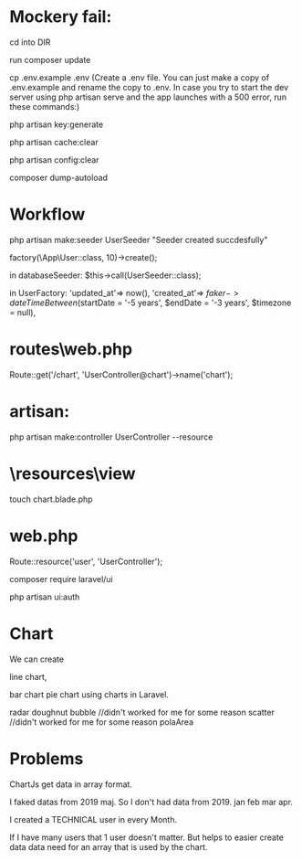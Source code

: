 # Mockery fail:

cd into DIR

run composer update

cp .env.example .env
(Create a .env file. You can just make a copy of .env.example and rename the copy to .env. In
case you try to start the dev server using php artisan serve and the app launches with a 500
error, run these commands:)

php artisan key:generate

php artisan cache:clear

php artisan config:clear

composer dump-autoload

# Workflow

php artisan make:seeder UserSeeder
"Seeder created succdesfully"

factory(\App\User::class, 10)->create();

in databaseSeeder:
\$this->call(UserSeeder::class);

in UserFactory:
'updated_at'=> now(),
'created_at'=> $faker->dateTimeBetween($startDate = '-5 years', $endDate = '-3 years', $timezone = null),

# routes\web.php

Route::get('/chart', 'UserController@chart')->name('chart');

# artisan:

php artisan make:controller UserController --resource

# \resources\view

touch chart.blade.php

# web.php

Route::resource('user', 'UserController');

composer require laravel/ui

php artisan ui:auth

# Chart

We can create

line chart,

bar chart
pie chart using charts in Laravel.

radar
doughnut
bubble //didn't worked for me for some reason
scatter //didn't worked for me for some reason
polaArea

# Problems

ChartJs get data in array format.

I faked datas from 2019 maj.
So I don't had data from 2019. jan feb mar apr.

I created a TECHNICAL user in every Month.

If I have many users that 1 user doesn't matter. But helps to easier create data data need for an array that is used by the chart.
